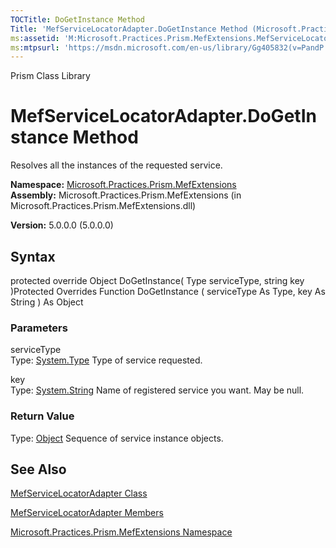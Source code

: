 ```yaml
---
TOCTitle: DoGetInstance Method
Title: 'MefServiceLocatorAdapter.DoGetInstance Method (Microsoft.Practices.Prism.MefExtensions)'
ms:assetid: 'M:Microsoft.Practices.Prism.MefExtensions.MefServiceLocatorAdapter.DoGetInstance(System.Type,System.String)'
ms:mtpsurl: 'https://msdn.microsoft.com/en-us/library/Gg405832(v=PandP.50)'
---
```


Prism Class Library

MefServiceLocatorAdapter.DoGetInstance Method
=================================================

Resolves all the instances of the requested service.

**Namespace:** [Microsoft.Practices.Prism.MefExtensions](https://msdn.microsoft.com/n:microsoft.practices.prism.mefextensions)
**Assembly:** Microsoft.Practices.Prism.MefExtensions (in Microsoft.Practices.Prism.MefExtensions.dll)

**Version:** 5.0.0.0 (5.0.0.0)

## Syntax


protected override Object DoGetInstance( Type serviceType, string key )Protected Overrides Function DoGetInstance ( serviceType As Type, key As String ) As Object

### Parameters

serviceType  
Type: [System.Type](http://msdn.microsoft.com/en-us/library/42892f65)
Type of service requested.

key  
Type: [System.String](http://msdn.microsoft.com/en-us/library/s1wwdcbf)
Name of registered service you want. May be null.

### Return Value

Type: [Object](http://msdn.microsoft.com/en-us/library/e5kfa45b)
Sequence of service instance objects.

See Also
--------


[MefServiceLocatorAdapter Class](https://msdn.microsoft.com/t:microsoft.practices.prism.mefextensions.mefservicelocatoradapter)

[MefServiceLocatorAdapter Members](https://msdn.microsoft.com/allmembers.t:microsoft.practices.prism.mefextensions.mefservicelocatoradapter)

[Microsoft.Practices.Prism.MefExtensions Namespace](https://msdn.microsoft.com/n:microsoft.practices.prism.mefextensions)
